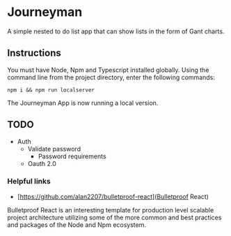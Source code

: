 # Journeyman

A simple nested to do list app that can show lists in the form of Gant charts.

## Instructions

You must have Node, Npm and Typescript installed globally. Using the command line from the project directory, enter the following commands:

```npm i && npm run localserver```

The Journeyman App is now running a local version.

## TODO

* Auth
	* Validate password
		* Password requirements
	* Oauth 2.0

### Helpful links

* [https://github.com/alan2207/bulletproof-react](Bulletproof React)

Bulletproof React is an interesting template for production level scalable project architecture utilizing some of the more common and best practices and packages of the Node and Npm ecosystem.